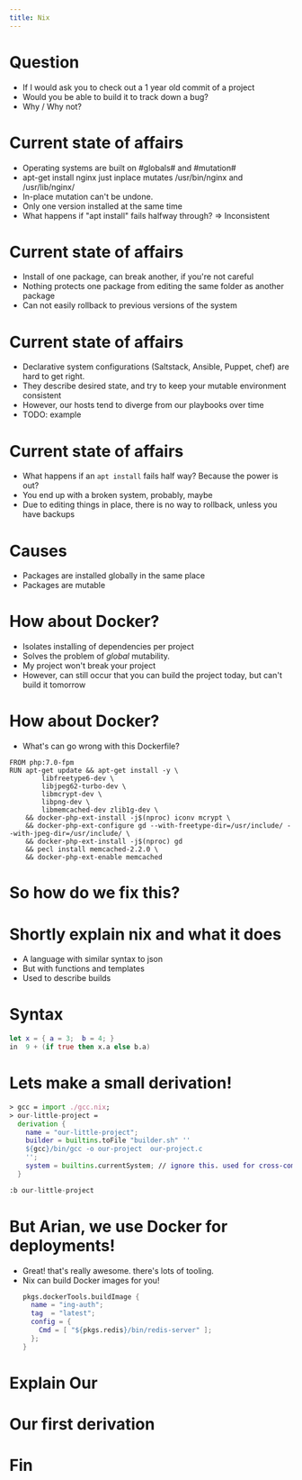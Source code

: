 ```yaml
---
title: Nix
---
```


# Question
* If I would ask you to check out a 1 year old commit of a project
* Would you be able to build it to track down a bug?
* Why / Why not?

# Current state of affairs
* Operating systems are built on #globals# and #mutation#
* apt-get install nginx  just inplace mutates /usr/bin/nginx and
  /usr/lib/nginx/
* In-place mutation can't be undone.
* Only one version installed at the same time
* What happens if "apt install" fails halfway through? => Inconsistent

# Current state of affairs
* Install of one package, can break another, if you're not careful
* Nothing  protects one package from editing the same folder as another package
* Can not easily rollback to previous versions of the system

# Current state of affairs
* Declarative system configurations (Saltstack, Ansible, Puppet, chef) are hard
  to get right.
* They describe desired state, and try to keep your mutable environment
  consistent
* However,  our hosts tend to diverge from our playbooks over time
* TODO: example

# Current state of affairs
* What happens if an `apt install` fails half way?  Because the power is out?
* You end up with a broken system, probably, maybe
* Due to editing things in place, there is no way to rollback, unless you have
  backups


# Causes
* Packages are installed globally in the same place
* Packages are mutable

# How about Docker?
* Isolates installing of dependencies per project
* Solves the problem of _global_ mutability. 
* My project won't break your project
* However, can still occur that you can build the project today, but can't build it tomorrow

# How about Docker?
* What's can go wrong with this Dockerfile?
```docker
FROM php:7.0-fpm
RUN apt-get update && apt-get install -y \
        libfreetype6-dev \
        libjpeg62-turbo-dev \
        libmcrypt-dev \
        libpng-dev \
        libmemcached-dev zlib1g-dev \
    && docker-php-ext-install -j$(nproc) iconv mcrypt \
    && docker-php-ext-configure gd --with-freetype-dir=/usr/include/ --with-jpeg-dir=/usr/include/ \
    && docker-php-ext-install -j$(nproc) gd
    && pecl install memcached-2.2.0 \
    && docker-php-ext-enable memcached
```

# So how do we fix this?


# Shortly explain nix and what it does
* A language with similar syntax to json
* But with functions and templates
* Used to describe builds

# Syntax 


```nix
let x = { a = 3;  b = 4; }
in  9 + (if true then x.a else b.a)
```

# Lets make a small derivation!
```nix
> gcc = import ./gcc.nix;
> our-little-project = 
  derivation {
    name = "our-little-project";
    builder = builtins.toFile "builder.sh" ''
    ${gcc}/bin/gcc -o our-project  our-project.c
    '';
    system = builtins.currentSystem; // ignore this. used for cross-compiling
  }

:b our-little-project
```

# But Arian, we use Docker for deployments!
* Great! that's really awesome. there's lots of tooling.
* Nix can build Docker images for you!
  ```nix
  pkgs.dockerTools.buildImage {
    name = "ing-auth";
    tag  = "latest";
    config = {
      Cmd = [ "${pkgs.redis}/bin/redis-server" ];
    };
  }
  ```

# Explain Our
# Our first derivation

# Fin
